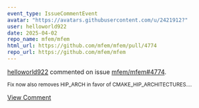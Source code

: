 ```yaml
---
event_type: IssueCommentEvent
avatar: "https://avatars.githubusercontent.com/u/2421912?"
user: helloworld922
date: 2025-04-02
repo_name: mfem/mfem
html_url: https://github.com/mfem/mfem/pull/4774
repo_url: https://github.com/mfem/mfem
---
```


<a href='https://github.com/helloworld922' target='_blank'>helloworld922</a> commented on issue <a href='https://github.com/mfem/mfem/pull/4774' target='_blank'>mfem/mfem#4774</a>.

<small>Fix now also removes HIP_ARCH in favor of CMAKE_HIP_ARCHITECTURES....</small>

<a href='https://github.com/mfem/mfem/pull/4774' target='_blank'>View Comment</a>